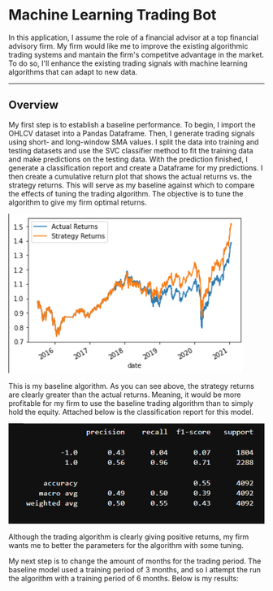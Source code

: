 # Machine Learning Trading Bot

In this application, I assume the role of a financial advisor at a top financial advisory firm. My firm would like me to improve the existing algorithmic trading systems and mantain the firm's competitve advantage in the market. To do so, I'll enhance the existing trading signals with machine learning algorithms that can adapt to new data.

---  

## Overview

My first step is to establish a baseline performance. To begin, I import the OHLCV dataset into a Pandas Dataframe. Then, I generate trading signals using short- and long-window SMA values. I split the data into training and testing datasets and use the SVC classifier method to fit the training data and make predictions on the testing data. With the prediction finished, I generate a classification report and create a Dataframe for my predictions.
I then create a cumulative return plot that shows the actual returns vs. the strategy returns. This will serve as my baseline against which to compare the effects of tuning the trading algorithm. The objective is to tune the algorithm to give my firm optimal returns.

![screenshot of the baseline model](https://raw.githubusercontent.com/chaimkriger/Challenge_14/main/4-100-3%20orignal%20svm%20(2).png)

This is my baseline algorithm. As you can see above, the strategy returns are clearly greater than the actual returns. Meaning, it would be more profitable for my firm to use the baseline trading algorithm than to simply hold the equity. Attached below is the classification report for this model.

![screenshot of classification report of baseline model](https://raw.githubusercontent.com/chaimkriger/Challenge_14/main/SVM%20Testing%20Report%20(2).png)

Although the trading algorithm is clearly giving positive returns, my firm wants me to better the parameters for the algorithm with some tuning.

My next step is to change the amount of months for the trading period. The baseline model used a training period of 3 months, and so I attempt the run the algorithm with a training period of 6 months. Below is my results:
